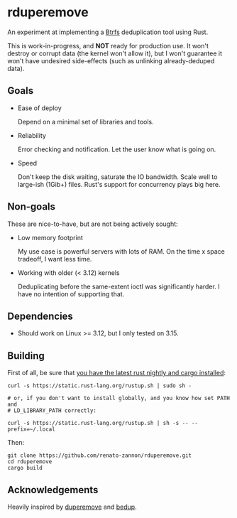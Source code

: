 rduperemove
===========

An experiment at implementing a [Btrfs](http://btrfs.wiki.kernel.org/) deduplication tool using Rust.

This is work-in-progress, and **NOT** ready for production use. It won't destroy or corrupt data (the kernel won't allow it), but I won't guarantee it won't have undesired side-effects (such as unlinking already-deduped data).

## Goals

* Ease of deploy

  Depend on a minimal set of libraries and tools.

* Reliability

  Error checking and notification. Let the user know what is going on.

* Speed

  Don't keep the disk waiting, saturate the IO bandwidth. Scale well to large-ish (1Gib+) files. Rust's support for concurrency plays big here.

## Non-goals

These are nice-to-have, but are not being actively sought:

* Low memory footprint

  My use case is powerful servers with lots of RAM. On the time x space tradeoff, I want less time.

* Working with older (< 3.12) kernels

  Deduplicating before the same-extent ioctl was significantly harder. I have no intention of supporting that.

## Dependencies

* Should work on Linux >= 3.12, but I only tested on 3.15.

## Building

First of all, be sure that [you have the latest rust nightly and cargo installed](http://doc.rust-lang.org/guide.html#installing-rust):

    curl -s https://static.rust-lang.org/rustup.sh | sudo sh -

    # or, if you don't want to install globally, and you know how set PATH and
    # LD_LIBRARY_PATH correctly:

    curl -s https://static.rust-lang.org/rustup.sh | sh -s -- --prefix=~/.local

Then:

    git clone https://github.com/renato-zannon/rduperemove.git
    cd rduperemove
    cargo build

## Acknowledgements

Heavily inspired by [duperemove](https://github.com/markfasheh/duperemove/)
and [bedup](https://github.com/g2p/bedup).
